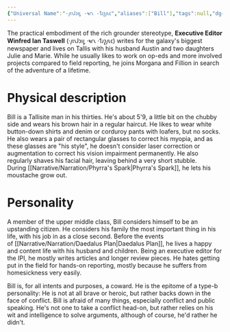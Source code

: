 ```yaml
---
{"Universal Name":"·𐑢𐑦𐑯𐑓𐑮𐑦𐑛 ·𐑰𐑩𐑯 ·𐑑𐑨𐑟𐑢𐑧𐑤","aliases":["Bill"],"tags":null,"dg-publish":true,"Pronouns":"he/him","Full Name":"Winfred Ian Taswell","Role":"Assistant","Species":"Tallisite","Gender":"Cis Man","permalink":"/narrative/characters/daedalus-plan/bill-taswell/","dgPassFrontmatter":true}
---
```


The practical embodiment of the rich grounder stereotype, **Executive Editor Winfred Ian Taswell** (·𐑢𐑦𐑯𐑓𐑮𐑦𐑛 ·𐑰𐑩𐑯 ·𐑑𐑨𐑟𐑢𐑧𐑤) writes for the galaxy's biggest newspaper and lives on Tallis with his husband Austin and two daughters Julie and Marie. While he usually likes to work on op-eds and more involved projects compared to field reporting, he joins Morgana and Fillion in search of the adventure of a lifetime.

# Physical description

Bill is a Tallisite man in his thirties. He's about 5'9, a little bit on the chubby side and wears his brown hair in a regular haircut. He likes to wear white button-down shirts and denim or corduroy pants with loafers, but no socks. He also wears a pair of rectangular glasses to correct his myopia, and as these glasses are "his style", he doesn't consider laser correction or augmentation to correct his vision impairment permanently. He also regularly shaves his facial hair, leaving behind a very short stubble. During [[Narrative/Narration/Phyrra's Spark\|Phyrra's Spark]], he lets his moustache grow out.

# Personality

A member of the upper middle class, Bill considers himself to be an upstanding citizen. He considers his family the most important thing in his life, with his job in as a close second. Before the events of [[Narrative/Narration/Daedalus Plan\|Daedalus Plan]], he lives a happy and content life with his husband and children. Being an executive editor for the IPI, he mostly writes articles and longer review pieces. He hates getting put in the field for hands-on reporting, mostly because he suffers from homesickness very easily.

Bill is, for all intents and purposes, a coward. He is the epitome of a type-b personality: He is not at all brave or heroic, but rather backs down in the face of conflict. Bill is afraid of many things, especially conflict and public speaking. He's not one to take a conflict head-on, but rather relies on his wit and intelligence to solve arguments, although of course, he'd rather he didn't.